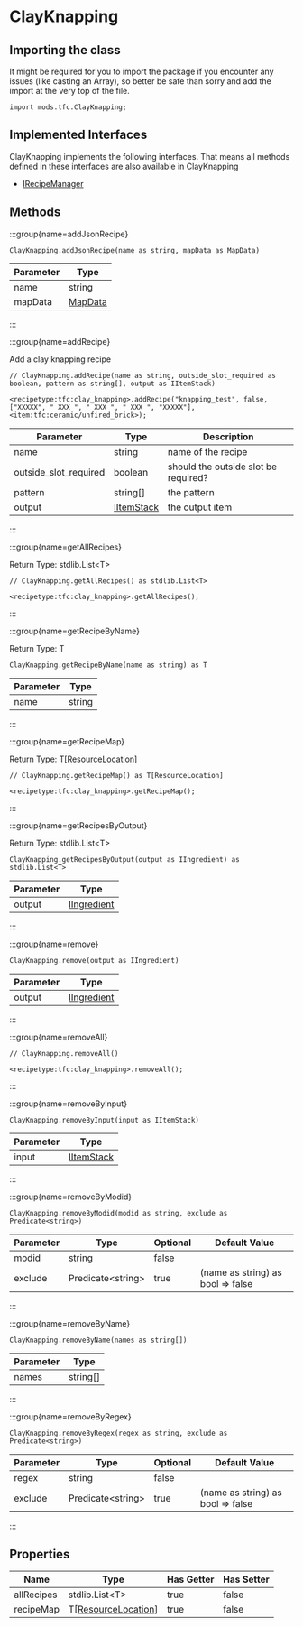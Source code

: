 # ClayKnapping

## Importing the class

It might be required for you to import the package if you encounter any issues (like casting an Array), so better be safe than sorry and add the import at the very top of the file.
```zenscript
import mods.tfc.ClayKnapping;
```


## Implemented Interfaces
ClayKnapping implements the following interfaces. That means all methods defined in these interfaces are also available in ClayKnapping

- [IRecipeManager](/vanilla/api/recipe/manager/IRecipeManager)

## Methods

:::group{name=addJsonRecipe}

```zenscript
ClayKnapping.addJsonRecipe(name as string, mapData as MapData)
```

| Parameter |                 Type                 |
|-----------|--------------------------------------|
| name      | string                               |
| mapData   | [MapData](/vanilla/api/data/MapData) |


:::

:::group{name=addRecipe}

Add a clay knapping recipe

```zenscript
// ClayKnapping.addRecipe(name as string, outside_slot_required as boolean, pattern as string[], output as IItemStack)

<recipetype:tfc:clay_knapping>.addRecipe("knapping_test", false, ["XXXXX", " XXX ", " XXX ", " XXX ", "XXXXX"], <item:tfc:ceramic/unfired_brick>);
```

|       Parameter       |                    Type                    |             Description              |
|-----------------------|--------------------------------------------|--------------------------------------|
| name                  | string                                     | name of the recipe                   |
| outside_slot_required | boolean                                    | should the outside slot be required? |
| pattern               | string[]                                   | the pattern                          |
| output                | [IItemStack](/vanilla/api/item/IItemStack) | the output item                      |


:::

:::group{name=getAllRecipes}

Return Type: stdlib.List&lt;T&gt;

```zenscript
// ClayKnapping.getAllRecipes() as stdlib.List<T>

<recipetype:tfc:clay_knapping>.getAllRecipes();
```

:::

:::group{name=getRecipeByName}

Return Type: T

```zenscript
ClayKnapping.getRecipeByName(name as string) as T
```

| Parameter |  Type  |
|-----------|--------|
| name      | string |


:::

:::group{name=getRecipeMap}

Return Type: T[[ResourceLocation](/vanilla/api/resource/ResourceLocation)]

```zenscript
// ClayKnapping.getRecipeMap() as T[ResourceLocation]

<recipetype:tfc:clay_knapping>.getRecipeMap();
```

:::

:::group{name=getRecipesByOutput}

Return Type: stdlib.List&lt;T&gt;

```zenscript
ClayKnapping.getRecipesByOutput(output as IIngredient) as stdlib.List<T>
```

| Parameter |                        Type                        |
|-----------|----------------------------------------------------|
| output    | [IIngredient](/vanilla/api/ingredient/IIngredient) |


:::

:::group{name=remove}

```zenscript
ClayKnapping.remove(output as IIngredient)
```

| Parameter |                        Type                        |
|-----------|----------------------------------------------------|
| output    | [IIngredient](/vanilla/api/ingredient/IIngredient) |


:::

:::group{name=removeAll}

```zenscript
// ClayKnapping.removeAll()

<recipetype:tfc:clay_knapping>.removeAll();
```

:::

:::group{name=removeByInput}

```zenscript
ClayKnapping.removeByInput(input as IItemStack)
```

| Parameter |                    Type                    |
|-----------|--------------------------------------------|
| input     | [IItemStack](/vanilla/api/item/IItemStack) |


:::

:::group{name=removeByModid}

```zenscript
ClayKnapping.removeByModid(modid as string, exclude as Predicate<string>)
```

| Parameter |          Type           | Optional |           Default Value           |
|-----------|-------------------------|----------|-----------------------------------|
| modid     | string                  | false    |                                   |
| exclude   | Predicate&lt;string&gt; | true     | (name as string) as bool => false |


:::

:::group{name=removeByName}

```zenscript
ClayKnapping.removeByName(names as string[])
```

| Parameter |   Type   |
|-----------|----------|
| names     | string[] |


:::

:::group{name=removeByRegex}

```zenscript
ClayKnapping.removeByRegex(regex as string, exclude as Predicate<string>)
```

| Parameter |          Type           | Optional |           Default Value           |
|-----------|-------------------------|----------|-----------------------------------|
| regex     | string                  | false    |                                   |
| exclude   | Predicate&lt;string&gt; | true     | (name as string) as bool => false |


:::


## Properties

|    Name    |                             Type                              | Has Getter | Has Setter |
|------------|---------------------------------------------------------------|------------|------------|
| allRecipes | stdlib.List&lt;T&gt;                                          | true       | false      |
| recipeMap  | T[[ResourceLocation](/vanilla/api/resource/ResourceLocation)] | true       | false      |


